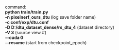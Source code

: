 command: <br>
**python train/train.py** <br>
**-n pixelnerf_ours_dtu** (log save folder name) <br>
**-c conf/exp/dtu.conf** <br>
**-D D:/dtu_dataset_dense/rs_dtu_4** (dataset directory) <br>
**-V 3** (source view #) <br>
**--cuda 0** <br>
**--resume** (start from checkpoint_epoch) <br>
